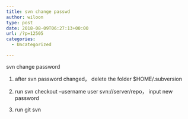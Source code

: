 ```yaml
---
title: svn change passwd
author: wiloon
type: post
date: 2018-08-09T06:27:13+00:00
url: /?p=12505
categories:
  - Uncategorized

---
```

svn change password
  
1. after svn password changed， delete the folder $HOME/.subversion
  
2. run svn checkout &#8211;username user svn://server/repo， input new password
  
3. run git svn